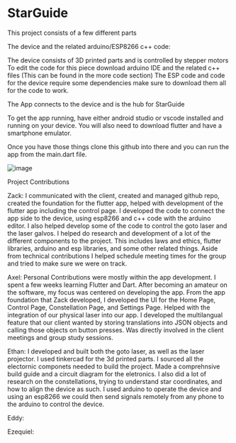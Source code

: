 # StarGuide
This project consists of a few different parts

The device and the related arduino/ESP8266 c++ code:

The device consists of 3D printed parts and is controlled by stepper motors
To edit the code for this piece download arduino IDE and the related c++ files (This can be found in the more code section)
The ESP code and code for the device require some dependencies make sure to download them all for the code to work.

The App connects to the device and is the hub for StarGuide

To get the app running, have either android studio or vscode installed and running on your device.
You will also need to download flutter and have a smartphone emulator.

[flutter install link]:https://docs.flutter.dev/get-started/install

Once you have those things clone this github into there and you can run the app from the main.dart file.

![image](https://user-images.githubusercontent.com/89491308/204365442-2011098f-0a64-4aa2-a758-9486ca69ab87.png)


Project Contributions


Zack: I communicated with the client, created and managed github repo, created the foundation for the flutter app, helped with development of the flutter app including the control page. I developed the code to connect the app side to the device, using esp8266 and c++ code with the arduino editor. I also helped develop some of the code to control the goto laser and the laser galvos. I helped do research and development of a lot of the different components to the project. This includes laws and ethics, flutter libraries, arduino and esp libraries, and some other related things. Aside from technical contributions I helped schedule meeting times for the group and tried to make sure we were on track.

Axel: Personal Contributions were mostly within the app development. I spent a few weeks learning Flutter and Dart. After becoming an amateur on the software, my focus was centered on developing the app. From the app foundation that Zack developed, I developed the UI for the Home Page, Control Page, Constellation Page, and Settings Page. Helped with the integration of our physical laser into our app. I developed the multilangual feature that our client wanted by storing translations into JSON objects and calling those objects on button presses. Was directly involved in the client meetings and group study sessions.


Ethan: I developed and built both the goto laser, as well as the laser projector. I used tinkercad for the 3d printed parts. I sourced all the electornic componets needed to build the project. Made a comprehnsive build guide and a circuit diagram for the eletronics. I also did a lot of research on the constellations, trying to understand star coordinates, and how to align the device as such. I used arduino to operate the device and using an esp8266 we could then send signals remotely from any phone to the arduino to control the device.


Eddy:


Ezequiel:






